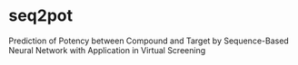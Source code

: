 # seq2pot
Prediction of Potency between Compound and Target by Sequence-Based Neural Network with Application in Virtual Screening
